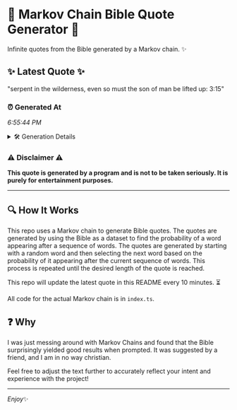 # 📖 Markov Chain Bible Quote Generator 📖

Infinite quotes from the Bible generated by a Markov chain. ✨

## ✨ Latest Quote ✨
"serpent in the wilderness, even so must the son of man be lifted up: 3:15"

### ⏰ Generated At
*6:55:44 PM*

<details>
    <summary>🛠️ Generation Details</summary>
    <p>
        <strong>🌱 Seed:</strong> serpent<br>
        <strong>🔄 Iterations:</strong> 14<br>
        <strong>📜 Context History:</strong><br>[ serpent ]: in<br>[ serpent, in ]: the<br>[ serpent, in, the ]: wilderness,<br>[ serpent, in, the, wilderness, ]: even<br>[ serpent, in, the, wilderness,, even ]: so<br>[ serpent, in, the, wilderness,, even, so ]: must<br>[ in, the, wilderness,, even, so, must ]: the<br>[ the, wilderness,, even, so, must, the ]: son<br>[ wilderness,, even, so, must, the, son ]: of<br>[ even, so, must, the, son, of ]: man<br>[ so, must, the, son, of, man ]: be<br>[ must, the, son, of, man, be ]: lifted<br>[ the, son, of, man, be, lifted ]: up:<br>[ son, of, man, be, lifted, up: ]: 3:15<br>
    </p>
</details>

### ⚠️ Disclaimer ⚠️
**This quote is generated by a program and is not to be taken seriously. It is purely for entertainment purposes.**

---

## 🔍 How It Works

This repo uses a Markov chain to generate Bible quotes. The quotes are generated by using the Bible as a dataset to find the probability of a word appearing after a sequence of words. The quotes are generated by starting with a random word and then selecting the next word based on the probability of it appearing after the current sequence of words. This process is repeated until the desired length of the quote is reached.

This repo will update the latest quote in this README every 10 minutes. ⏳

All code for the actual Markov chain is in `index.ts`.

## ❓ Why

I was just messing around with Markov Chains and found that the Bible surprisingly yielded good results when prompted. 
It was suggested by a friend, and I am in no way christian.

Feel free to adjust the text further to accurately reflect your intent and experience with the project!

---

*Enjoy*✨
